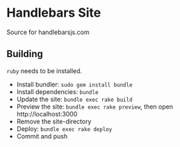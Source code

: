 # Handlebars Site

Source for handlebarsjs.com

## Building

`ruby` needs to be installed.

* Install bundler: `sudo gem install bundle`
* Install dependencies: `bundle`
* Update the site: `bundle exec rake build`
* Preview the site: `bundle exec rake preview`, then open http://localhost:3000
* Remove the site-directory
* Deploy: `bundle exec rake deploy`
* Commit and push